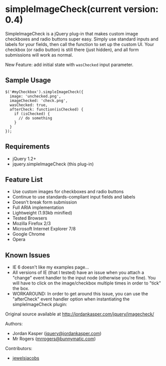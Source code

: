 # simpleImageCheck(current version: 0.4)

SimpleImageCheck is a jQuery plug-in that makes custom image checkboxes and radio buttons super easy. Simply use standard inputs and labels for your fields, then call the function to set up the custom UI. Your checkbox (or radio button) is still there (just hidden), and all form submissions will work as normal.

New Feature:  add initial state with `wasChecked` input parameter.

## Sample Usage
    $('#myCheckbox').simpleImageCheck({
      image: 'unchecked.png',
      imageChecked: 'check.png', 
      wasChecked: true,
      afterCheck: function(isChecked) {
        if (isChecked) {
          // do something
        }
      }
    });

## Requirements
 * jQuery 1.2+
 * jquery.simpleImageCheck (this plug-in)

## Feature List
 * Use custom images for checkboxes and radio buttons
 * Continue to use standards-compliant input fields and labels
 * Doesn't break form submission
 * Full ARIA implementation
 * Lightweight (1.93kb minified)
 * Tested Browsers
 * Mozilla Firefox 2/3
 * Microsoft Internet Explorer 7/8
 * Google Chrome
 * Opera

## Known Issues
 * IE 6 doesn't like my examples page...
 * All versions of IE (that I tested) have an issue when you attach a "change" event handler to the input node (otherwise you're fine). You will have to click on the image/checkbox multiple times in order to "tick" the box.
 * WORKAROUND: In order to get around this issue, you can use the "afterCheck" event handler option when instantiating the simpleImageCheck plugin:


Original source available at http://jordankasper.com/jquery/imagecheck/

Authors: 
 * Jordan Kasper (jquery@jordankasper.com)
 * Mr Rogers (mrrogers@bunnymatic.com)

Contributors:
 * [jewelsjacobs](https://github.com/jewelsjacobs)
